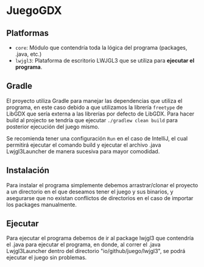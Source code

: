 # JuegoGDX

## Platformas

- `core`: Módulo que contendría toda la lógica del programa (packages, .java, etc.)
- `lwjgl3`: Plataforma de escritorio LWJGL3 que se utiliza para **ejecutar el programa**.

## Gradle
El proyecto utiliza Gradle para manejar las dependencias que utiliza el programa, en este caso
debido a que utilizamos la librería `freetype` de LibGDX que sería externa a las librerías por defecto
de LibGDX.
Para hacer build al projecto se tendría que ejecutar `./gradlew clean build` para posterior ejecución
del juego mismo.

Se recomienda tener una configuración `Run` en el caso de IntelliJ, el cual permitirá ejecutar el comando
build y ejecutar el archivo .java Lwjgl3Launcher de manera sucesiva para mayor comodidad.

## Instalación
Para instalar el programa simplemente debemos arrastrar/clonar el proyecto a un directorio en el que
deseamos tener el juego y sus binarios, y asegurarse que no existan conflictos de directorios en el caso de
importar los packages manualmente.

## Ejecutar
Para ejecutar el programa debemos de ir al package lwjgl3 que contendría el .java para ejecutar el programa,
en donde, al correr el .java Lwjgl3Launcher dentro del directorio "io/github/juego/lwjgl3", se podrá ejecutar
el juego sin problemas.
